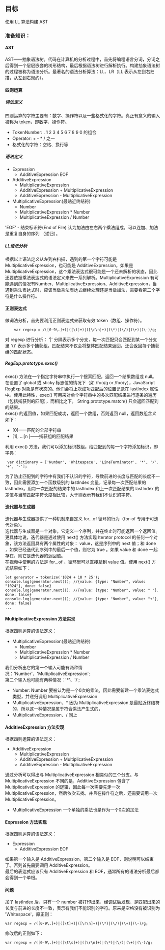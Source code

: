 ## 目标

使用 LL 算法构建 AST
### 准备知识：
#### AST
AST——抽象语法树。代码在计算机的分析过程中，首先将编程语言分词，分词之后得到一个层层嵌套的树形结构，最后根据语法树进行解析执行。构建抽象语法树的过程被称为语法分析。最著名的语法分析算法：LL、LR（LL 表示从左到右扫描，从左到右规约）。

#### 四则运算
##### 词法定义
四则运算的字符主要有：数字、操作符以及一些格式化的字符。真正有意义的输入被称为 token，即数字、操作符。
- TokenNumber: . 1 2 3 4 5 6 7 8 9 0 的组合
- Operator: + - * / 之一
- 格式化的字符：空格、换行等

##### 语法定义

- Expression
    - AdditiveExpression EOF
- AdditiveExpression
    - MultiplicativeExpression
    - AdditiveExpression + MultiplicativeExpression
    - AdditiveExpression - MultiplicativeExpression
- MultiplicativeExpression(最贴近终结符)
    - Number
    - MultiplicativeExpression * Number
    - MultiplicativeExpression / Number

'EOF' - 结束标识符(End of File)
认为加法由左右两个乘法组成，可以连加、加法是重复自身的序列 （递归）。

##### LL语法分析
根据以上语法定义从左到右扫描，遇到的第一个字符可能是 MultiplicativeExpression，也可能是 AdditiveExpression，如果是 MultiplicativeExpression，这个乘法表达式很可能是一个还未解析的状态，因此还要依据乘法表达式的语法定义来做一系列解析。MultiplicativeExpression 有可能遇到的情况有Number、MultiplicativeExpression、AdditiveExpression，当遇到乘法表达式时，应该当做乘法表达式继续处理还是当做加法，需要看第二个字符是什么操作符。

#### 正则表达式
做词法分析，首先要利用正则表达式来获取有效 token（数组、操作符）。
```
    var regexp = /([0-9\.]+)|([\t]+)|([\r\n]+)|(\*)|(\/)|(\+)|(\-)/g;
```

对 regexp 进行分析：
'|' 分隔表示多个分支，每一次匹配只会匹配到某一个分支里
'()' 表示多个捕获组。匹配结果不仅会将整体匹配结果返回，还会返回每个捕获组的匹配状态。

##### RegExp.prototype.exec()
exec() 方法在一个指定字符串中执行一个搜索匹配。返回一个结果数组或 null。<br />
在设置了 global 或 sticky 标志位的情况下（如 /foo/g or /foo/y），JavaScript RegExp 对象是有状态的。他们会将上次成功匹配后的位置记录在 lastIndex 属性中。使用此特性，exec() 可用来对单个字符串中的多次匹配结果进行逐条的遍历（包括捕获到的匹配），而相比之下， String.prototype.match() 只会返回匹配到的结果。<br />
exec() 的返回值，如果匹配成功，返回一个数组，否则返回 null，返回数组含义如下：
- [0]——匹配的全部字符串	
- [1], ...[n ]——捕获组的匹配结果

利用 exec() 方法，我们可以添加标识数组，给匹配到的每一个字符添加标识，即字典：
```
 var dictionary = ['Number', 'Whitespace', 'LineTerminator', '*', '/', '+', '-'];
```

为了防止匹配到的字符中有我们不认识的字符，导致前进的长度与匹配的长度不一致，因此需要添加一个函数级别的 lastIndex 变量，记录每一次匹配结果的 lastIndex。用每一次匹配的结果中的 lastIndex 和上一次匹配结果的 lastIndex 的差值与当前匹配字符长度相比较，大于则表示有我们不认识的字符。

#### 迭代器与生成器

迭代器与生成器提供了一种机制来自定义 for...of 循环的行为（for-of 专用于可迭代对象）。<br />
迭代器与生成器是一个对象，它定义一个序列，并在终止时可能返回一个返回值。 更具体地说，迭代器是通过使用 next() 方法实现 Iterator protocol 的任何一个对象，该方法返回具有两个属性的对象： value，这是序列中的 next 值；和 done ，如果已经迭代到序列中的最后一个值，则它为 true 。如果 value 和 done 一起存在，则它是迭代器的返回值。<br />
在视频中使用的方法是 for...of ，循环里可以直接拿到 value 值。使用 next() 方式结果如下：

```
let generator = tokenize('1024 + 10 * 25');
console.log(generator.next()); //{value: {type: "Number", value: "1024"}, done: false}
console.log(generator.next()); //{value: {type: "Number", value: " "}, done: false}
console.log(generator.next()); //{value: {type: "Number", value: "+"}, done: false}
...
```

#### MultiplicativeExpression 方法实现

根据四则运算的语法定义：
- MultiplicativeExpression(最贴近终结符)
    - Number
    - MultiplicativeExpression * Number
    - MultiplicativeExpression / Number
    
我们分析出它的第一个输入可能有两种情况：'Number'、'MultiplicativeExpression';<br />
第二个输入也可能有两种情况：'*'、'/';<br />

- Number:
    Number 要被认为是一个0次的乘法，因此需要新建一个乘法表达式类型，并递归调用 MultiplicativeExpression
- MultiplicativeExpression、*
    因为 MultiplicativeExpression 是最贴近终结符的，所以这一种情况是属于符合乘法产生式的，
- MultiplicativeExpression、/
    同上

#### AdditiveExpression 方法实现

根据四则运算的语法定义：
- AdditiveExpression
    - MultiplicativeExpression
    - AdditiveExpression + MultiplicativeExpression
    - AdditiveExpression - MultiplicativeExpression

通过分析可以得出与 MultiplicativeExpression 相类似的三个分支。与 MultiplicativeExpression 不同的是，AdditiveExpression 包含了 MultiplicativeExpression 的逻辑，因此每一次需要先走一次 MultiplicativeExpression，然后依次去找。并且在操作符之后，还需要调用一次 MultiplicativeExpression。

- MultiplicativeExpression
    一个单独的乘法也是作为一个0次的加法

#### Expression 方法实现

根据四则运算的语法定义：
- Expression
    - AdditiveExpression EOF

如果第一个输入是 AdditiveExpression，第二个输入是 EOF，则说明可以结束了。否则首先需要调用 AdditiveExpression。<br />
最后的表达式应该只有 AdditiveExpression 和 EOF，通常所有的语法分析最后都会得到一个单根。
#### 问题
加了 lastIndex 后，只有一个 number 被打印出来，经调试后发现，是匹配出来的长度与前进的长度不一致，表示有我们不能识别的字符。原来是空格没有被识别为 'Whitespace'，原正则：
```
var regexp = /([0-9\.]+)|([\t]+)|([\r\n]+)|(\*)|(\/)|(\+)|(\-)/g;
```
修改后的正则如下：
```
var regexp = /([0-9\.]+)|([\t\s]+)|([\r\n]+)|(\*)|(\/)|(\+)|(\-)/g;
```